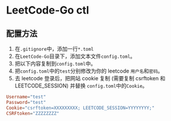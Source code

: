 # LeetCode-Go ctl

## 配置方法

1. 在`.gitignore`中，添加一行`*.toml`
2. 在`LeetCode-Go`目录下，添加文本文件`config.toml`。
3. 把以下内容复制到`config.toml`中。
4. 把`config.toml`中的`test`分别修改为你的 leetcode `用户名`和`密码`。
5. 去 leetcode 登录后，把网站 cookie 复制 (需要复制 csrftoken 和 LEETCODE_SESSION) 并替换 `config.toml`中的`Cookie`。

```toml
Username="test"
Password="test"
Cookie="csrftoken=XXXXXXXXX; LEETCODE_SESSION=YYYYYYYY;"
CSRFtoken="ZZZZZZZZ"
```